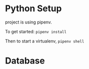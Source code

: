 # Python Setup

project is using pipenv.

To get started: `pipenv install`

Then to start a virtualenv, `pipenv shell`

# Database